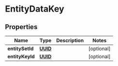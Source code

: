 

# EntityDataKey

## Properties

Name | Type | Description | Notes
------------ | ------------- | ------------- | -------------
**entitySetId** | [**UUID**](UUID.md) |  |  [optional]
**entityKeyId** | [**UUID**](UUID.md) |  |  [optional]





